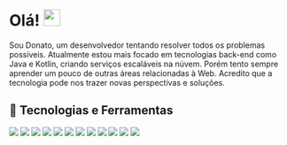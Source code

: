 # Olá! <img src="https://raw.githubusercontent.com/MartinHeinz/MartinHeinz/master/wave.gif" width="30px">

Sou Donato, um desenvolvedor tentando resolver todos os problemas possíveis. Atualmente estou mais focado em tecnologias back-end como Java e Kotlin, criando serviços escaláveis na núvem. Porém tento sempre aprender um pouco de outras áreas relacionadas à Web. Acredito que a tecnologia pode nos trazer novas perspectivas e soluções.

## 🔧 Tecnologias e Ferramentas
![](https://img.shields.io/badge/OS-Linux-informational?style=flat&logo=linux&logoColor=white&color=orange)
![](https://img.shields.io/badge/Editor-IntelliJ_IDEA-informational?style=flat&logo=intellij-idea&logoColor=white&color=orange)
![](https://img.shields.io/badge/Code-Kotlin-informational?style=flat&logo=python&logoColor=white&color=orange)
![](https://img.shields.io/badge/Code-JavaScript-informational?style=flat&logo=javascript&logoColor=white&color=orange)
![](https://img.shields.io/badge/Code-Java-informational?style=flat&logo=go&logoColor=white&color=orange)
![](https://img.shields.io/badge/Code-C-informational?style=flat&logo=cmake&logoColor=white&color=orange)
![](https://img.shields.io/badge/Code-Angular-informational?style=flat&logo=vue.js&logoColor=white&color=orange)
![](https://img.shields.io/badge/Shell-Bash-informational?style=flat&logo=gnu-bash&logoColor=white&color=orange)
![](https://img.shields.io/badge/Tools-PostgreSQL-informational?style=flat&logo=postgresql&logoColor=white&color=orange)
![](https://img.shields.io/badge/Tools-Docker-informational?style=flat&logo=docker&logoColor=white&color=orange)
![](https://img.shields.io/badge/Tools-Kubernetes-informational?style=flat&logo=kubernetes&logoColor=white&color=orange)
![](https://img.shields.io/badge/Tools-AWS-informational?style=flat&logo=red-hat-open-shift&logoColor=white&color=orange)
